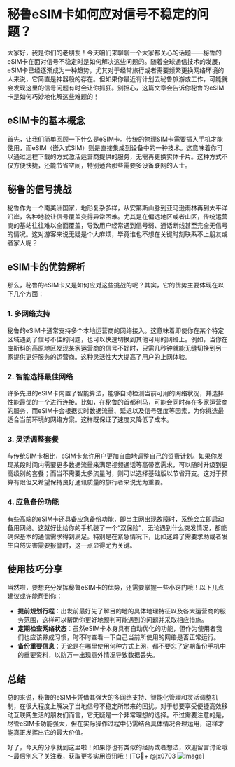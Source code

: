 # 秘鲁eSIM卡如何应对信号不稳定的问题？

大家好，我是你们的老朋友！今天咱们来聊聊一个大家都关心的话题——秘鲁的eSIM卡在面对信号不稳定时是如何解决这些问题的。随着全球通信技术的发展，eSIM卡已经逐渐成为一种趋势，尤其对于经常旅行或者需要频繁更换网络环境的人来说，它简直是神器般的存在。但如果你最近有计划去秘鲁旅游或工作，可能就会发现这里的信号问题有时会让你抓狂。别担心，这篇文章会告诉你秘鲁的eSIM卡是如何巧妙地化解这些难题的！

## eSIM卡的基本概念

首先，让我们简单回顾一下什么是eSIM卡。传统的物理SIM卡需要插入手机才能使用，而eSIM（嵌入式SIM）则是直接集成到设备中的一种技术。这意味着你可以通过远程下载的方式激活运营商提供的服务，无需再更换实体卡片。这种方式不仅方便快捷，还能节省空间，特别适合那些需要多设备联网的人士。

## 秘鲁的信号挑战

秘鲁作为一个南美洲国家，地形复杂多样，从安第斯山脉到亚马逊雨林再到太平洋沿岸，各种地貌让信号覆盖变得异常困难。尤其是在偏远地区或者山区，传统运营商的基站往往难以全面覆盖，导致用户经常遇到信号弱、通话断线甚至完全无信号的情况。这对游客来说无疑是个大麻烦，毕竟谁也不想在关键时刻联系不上朋友或者家人呢？

## eSIM卡的优势解析

那么，秘鲁的eSIM卡又是如何应对这些挑战的呢？其实，它的优势主要体现在以下几个方面：

### 1. **多网络支持**
秘鲁的eSIM卡通常支持多个本地运营商的网络接入。这意味着即使你在某个特定区域遇到了信号不佳的问题，也可以快速切换到其他可用的网络上。例如，当你在库斯科的高原地区发现某家运营商的信号不好时，只需几秒钟就能无缝切换到另一家提供更好服务的运营商。这种灵活性大大提高了用户的上网体验。

### 2. **智能选择最佳网络**
许多先进的eSIM卡内置了智能算法，能够自动检测当前可用的网络状况，并选择性能最优的一个进行连接。比如，在秘鲁的首都利马，可能会同时存在多家运营商的服务，而eSIM卡会根据实时数据流量、延迟以及信号强度等因素，为你挑选最适合当前环境的网络方案。这样既保证了速度又降低了成本。

### 3. **灵活调整套餐**
与传统SIM卡相比，eSIM卡允许用户更加自由地调整自己的资费计划。如果你发现某段时间内需要更多数据流量来满足视频通话等高带宽需求，可以随时升级到更高级别的套餐；而当不需要太多流量时，则可以选择基础版以节省开支。这对于预算有限但又希望保持良好通讯质量的旅行者来说尤为重要。

### 4. **应急备份功能**
有些高端的eSIM卡还具备应急备份功能，即当主网出现故障时，系统会立即启动备用网络。这就好比给你的手机装了一个“双保险”，无论遇到什么突发情况，都能确保基本的通信需求得到满足。特别是在紧急情况下，比如迷路了需要求助或者发生自然灾害需要报警时，这一点显得尤为关键。

## 使用技巧分享

当然啦，要想充分发挥秘鲁eSIM卡的优势，还需要掌握一些小窍门哦！以下几点建议或许能帮到你：

- **提前规划行程**：出发前最好先了解目的地的具体地理特征以及各大运营商的服务范围，这样可以帮助你更好地预判可能遇到的问题并采取相应措施。
- **定期检查网络状态**：虽然eSIM卡本身具有自动优化的功能，但作为使用者我们也应该养成习惯，时不时查看一下自己当前所使用的网络是否正常运行。
- **备份重要信息**：无论是在哪里使用何种方式上网，都不要忘了定期备份手机中的重要资料，以防万一出现意外情况导致数据丢失。

## 总结

总的来说，秘鲁的eSIM卡凭借其强大的多网络支持、智能化管理和灵活调整机制，在很大程度上解决了当地信号不稳定所带来的困扰。对于想要享受便捷高效移动互联网生活的朋友们而言，它无疑是一个非常理想的选择。不过需要注意的是，尽管eSIM卡功能强大，但在实际操作过程中仍需结合具体情况合理运用，这样才能真正发挥出它的最大价值。

好了，今天的分享就到这里啦！如果你也有类似的经历或者想法，欢迎留言讨论哦～最后别忘了关注我，获取更多实用资讯哦！[TG💪+ @jx0703 ![Image](https://github.com/user-attachments/assets/dbca1d08-cadb-493c-b0ec-ad6f7a83f270)]